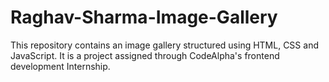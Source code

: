 # Raghav-Sharma-Image-Gallery
This repository contains an image gallery structured using HTML, CSS and JavaScript. It is a project assigned through CodeAlpha's frontend development Internship.
